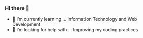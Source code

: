### Hi there 👋

- 🌱 I’m currently learning ... Information Technology and Web Development
- 🤔 I’m looking for help with ... Improving my coding practices


